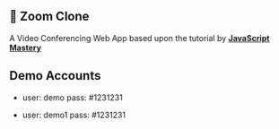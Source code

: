 ## 🚨 Zoom Clone

A Video Conferencing Web App based upon the tutorial by <a href="https://www.youtube.com/@javascriptmastery/videos" target="_blank"><b>JavaScript Mastery</b></a>


## Demo Accounts

- user: demo pass: #1231231

- user: demo1 pass: #1231231
